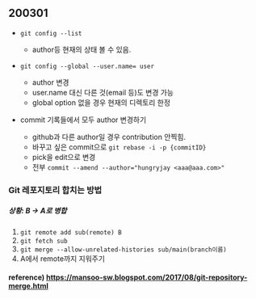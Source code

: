 ## 200301

* `git config --list` 
  * author등 현재의 상태 볼 수 있음.



* `git config --global --user.name= user`
  * author 변경
  * user.name 대신 다른 것(email 등)도 변경 가능
  * global option 없을 경우 현재의 디렉토리 한정



* commit 기록들에서 모두 author 변경하기
  * github과 다른 author일 경우 contribution 안찍힘.
  * 바꾸고 싶은 commit으로 `git rebase -i -p {commitID}`
  * pick을 edit으로 변경
  * 전부  `commit --amend --author="hungryjay <aaa@aaa.com>"`



### Git 레포지토리 합치는 방법

##### 상황: B -> A로 병합

1. `git remote add sub(remote) B`
2. `git fetch sub`
3. `git merge --allow-unrelated-histories sub/main(branch이름)`
4. A에서 remote까지 지워주기



#### reference) https://mansoo-sw.blogspot.com/2017/08/git-repository-merge.html
